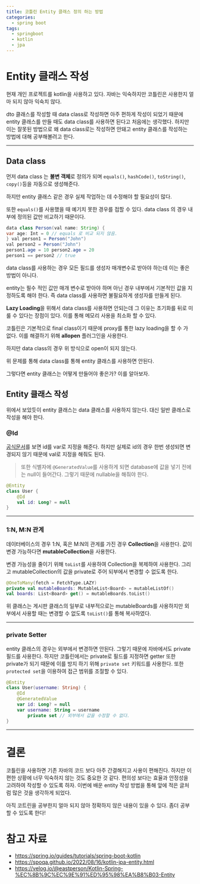```yaml
---
title: 코틀린 Entity 클래스 정의 하는 방법
categories:
  - spring boot
tags:
  - springboot
  - kotlin
  - jpa
---
```

# Entity 클래스 작성
현재 개인 프로젝트를 kotlin을 사용하고 있다. 자바는 익숙하지만 코틀린은 사용한지 얼마 되지 않아 익숙치 않다. 

dto 클래스를 작성할 때 data class로 작성하면 아주 편하게 작성이 되었기 때문에 entity 클래스를 만들 때도 data class를 사용하면 된다고 처음에는 생각했다. 하지만 이는 잘못된 방법으로 왜 data class로는 작성하면 안돼고 entity 클래스를 작성하는 방법에 대해 공부해볼려고 한다.

***
## Data class
먼저 data class 는 **불변 객체**로 정의가 되며 `equals()`, `hashCode()`, `toString()`, `copy()`등을 자동으로 생성해준다.

하지만 entity 클래스 같은 경우 실제 작업하는 데 수정해야 할 필요성이 많다.

또한 `equals()`를 사용했을 때 예기치 못한 경우를 접할 수 있다. data class 의 경우 내부에 정의된 값만 비교하기 때문이다.
```java
data class Person(val name: String) { 
var age: Int = 0 // equals 로 비교 되지 않음.
} val person1 = Person("John") 
val person2 = Person("John") 
person1.age = 10 person2.age = 20 
person1 == person2 // true
```

data class를 사용하는 경우 모든 필드를 생성자 매개변수로 받아야 하는데 이는 좋은 방법이 아니다. 

entity는 필수 적인 값만 매개 변수로 받아야 하며 아닌 경우 내부에서 기본적인 값을 지정하도록 해야 한다. 즉 data class를 사용하면 불필요하게 생성자를 만들게 된다.

**Lazy Loading**을 위해서 data class를 사용하면 안되는데 그 이유는 초기화를 뒤로 미룰 수 있다는 장점이 있다. 이를 통해 메모리 사용을 최소화 할 수 있다.

코틀린은 기본적으로 final class이기 때문에 proxy를 통한 lazy loading을 할 수 가 없다. 이를 해결하기 위해 **allopen** 플러그인을 사용한다.

하지만 data class의 경우 위 방식으로 open이 되지 않는다.

위 문제를 통해 data class를 통해 entity 클래스를 사용하면 안된다.

그렇다면 entity 클래스는 어떻게 만들어야 좋은가? 이를 알아보자.


## Entity 클래스 작성
위에서 보았듯이 entity 클래스는 data 클래스를 사용하지 않는다. 대신 일반 클래스로 작성을 해야 한다.

### @Id
[공식문서](https://spring.io/guides/tutorials/spring-boot-kotlin)를 보면 id를 var로 지정을 해준다. 하지만 실제로 id의 경우 한번 생성되면 변경되지 않기 때문에 val로 지정을 해줘도 된다.

> 또한 식별자에 `@GeneratedValue`를 사용하게 되면 database에 값을 넣기 전에는 null이 들어간다.
> 그렇기 때문에 nullable을 해줘야 한다.

```kotlin
@Entity
class User {
	@Id
	val id: Long? = null
}
```

***
### 1:N, M:N 관계
데이터베이스의 경우 1:N, 혹은 M:N의 관게를 가진 경우 **Collection**을 사용한다.
값이 변경 가능하다면 **mutableCollection**을 사용한다.

변경 가능성을 줄이기 위해 `toList`를 사용하여 Collection을 복제하여 사용한다.
그리고 mutableCollection의 값을 private로 주어 되부에서 변경할 수 없도록 한다.

```kotlin
@OneToMany(fetch = FetchType.LAZY) 
private val mutableBoards: MutableList<Board> = mutableListOf() 
val boards: List<Board> get() = mutableBoards.toList()
```

위 클래스는 게시판 클래스의 일부로  내부적으로는 mutableBoards를 사용하지만 외부에서 사용할 때는 변경할 수 없도록 `toList()`를 통해 복사하였다.

***
### private Setter
entity 클래스의 경우는 외부에서 변경하면 안된다. 그렇기 때문에 자바에서도 private 필드를 사용한다. 하지만 코틀린에서는 private로 필드를 지정하면 getter 또한 private가 되기 때문에 이를 방지 하기 위해 `private set` 키워드를 사용한다.
또한 `protected set`을 이용하여 접근 범위를 조절할 수 있다.

```kotlin
@Entity
class User(username: String) {
    @Id
    @GeneratedValue
    var id: Long? = null
    var username: String = username
        private set // 외부에서 값을 수정할 수 없다.
}
```

***
# 결론
코틀린을 사용하면 기존 자바의 코드 보다 아주 간결해지고 사용이 편해진다. 하지만 이 편한 상황에 너무 익숙하지 않는 것도 중요한 것 같다. 편의성 보다는 효율과 안정성을 고려하여 작성할 수 있도록 하자. 이번에 배운 entity 작성 방법을 통해 앞에 적은 글처럼 많은 것을 생각하게 되었다.

아직 코트린을 공부한지 얼마 되지 않아 정확하지 않은 내용이 있을 수 있다. 좀더 공부할 수 있도록 한다!

# 참고 자료
- https://spring.io/guides/tutorials/spring-boot-kotlin
- https://spoqa.github.io/2022/08/16/kotlin-jpa-entity.html
- https://velog.io/@eastperson/Kotlin-Spring-%EC%8B%9C%EC%9E%91%ED%95%98%EA%B8%B03-Entity
